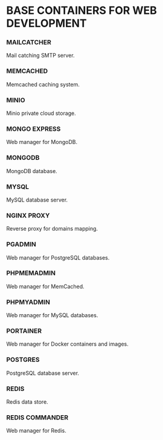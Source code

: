 # BASE CONTAINERS FOR WEB DEVELOPMENT


### MAILCATCHER
Mail catching SMTP server.


### MEMCACHED
Memcached caching system.


### MINIO
Minio private cloud storage.


### MONGO EXPRESS
Web manager for MongoDB.


### MONGODB
MongoDB database.


### MYSQL
MySQL database server.


### NGINX PROXY
Reverse proxy for domains mapping.


### PGADMIN
Web manager for PostgreSQL databases.


### PHPMEMADMIN
Web manager for MemCached.


### PHPMYADMIN
Web manager for MySQL databases.


### PORTAINER
Web manager for Docker containers and images.


### POSTGRES
PostgreSQL database server.


### REDIS
Redis data store.


### REDIS COMMANDER
Web manager for Redis.
